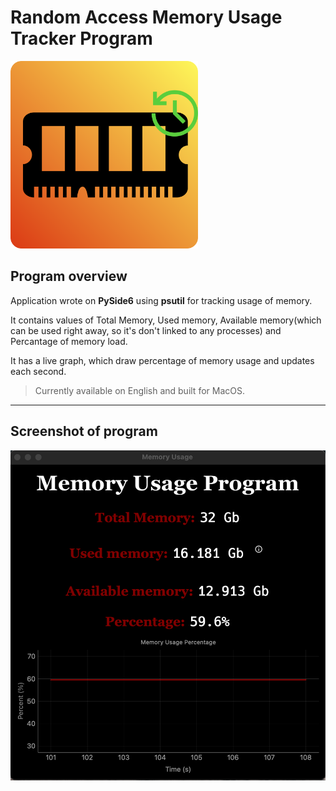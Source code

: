 # Random Access Memory Usage Tracker Program

<img src='./Memory Usage Tracker Logo.png' height=300/>

## **Program overview**

Application wrote on **PySide6** using **psutil** for tracking usage of memory.

It contains values of Total Memory, Used memory, Available memory(which can be used right away, so it's don't linked to any processes) and Percantage of memory load.

It has a live graph, which draw percentage of memory usage and updates each second.

> Currently available on English and built for MacOS.


---
## **Screenshot of program**

![Program screenshot](./programm-screenshot.png)